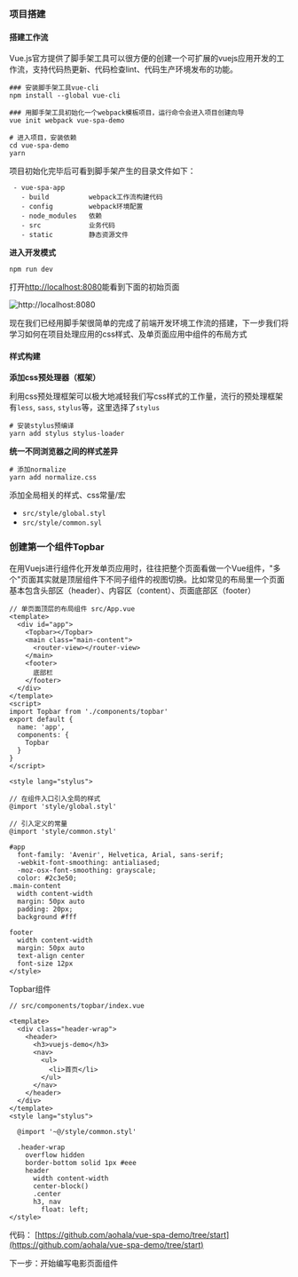 ### 项目搭建

#### 搭建工作流

Vue.js官方提供了脚手架工具可以很方便的创建一个可扩展的vuejs应用开发的工作流，支持代码热更新、代码检查lint、代码生产环境发布的功能。

```
### 安装脚手架工具vue-cli
npm install --global vue-cli

### 用脚手架工具初始化一个webpack模板项目，运行命令会进入项目创建向导
vue init webpack vue-spa-demo

# 进入项目，安装依赖
cd vue-spa-demo
yarn 
```
项目初始化完毕后可看到脚手架产生的目录文件如下：

```
 - vue-spa-app
   - build          webpack工作流构建代码
   - config         webpack环境配置
   - node_modules   依赖
   - src            业务代码
   - static         静态资源文件
```

**进入开发模式**

`npm run dev`

打开[http://localhost:8080](http://localhost:8080)能看到下面的初始页面

![http://localhost:8080](./image/prepare01.jpg)

现在我们已经用脚手架很简单的完成了前端开发环境工作流的搭建，下一步我们将学习如何在项目处理应用的css样式、及单页面应用中组件的布局方式

#### 样式构建

**添加css预处理器（框架）**

利用css预处理框架可以极大地减轻我们写css样式的工作量，流行的预处理框架有`less`, `sass`, `stylus`等，这里选择了`stylus`

```
# 安装stylus预编译
yarn add stylus stylus-loader
```

**统一不同浏览器之间的样式差异**

```
# 添加normalize
yarn add normalize.css
```
添加全局相关的样式、css常量/宏

-  `src/style/global.styl`
-  `src/style/common.syl`

### 创建第一个组件Topbar

在用Vuejs进行组件化开发单页应用时，往往把整个页面看做一个Vue组件，"多个"页面其实就是顶层组件下不同子组件的视图切换。比如常见的布局里一个页面基本包含头部区（header）、内容区（content）、页面底部区（footer）

```
// 单页面顶层的布局组件 src/App.vue
<template>
  <div id="app">
    <Topbar></Topbar>
    <main class="main-content">
      <router-view></router-view>
    </main>
    <footer>
      底部栏
    </footer>
  </div>
</template>
<script>
import Topbar from './components/topbar'
export default {
  name: 'app',
  components: {
    Topbar
  }
}
</script>

<style lang="stylus">

// 在组件入口引入全局的样式
@import 'style/global.styl'

// 引入定义的常量
@import 'style/common.styl'

#app
  font-family: 'Avenir', Helvetica, Arial, sans-serif;
  -webkit-font-smoothing: antialiased;
  -moz-osx-font-smoothing: grayscale;
  color: #2c3e50;
.main-content
  width content-width
  margin: 50px auto
  padding: 20px;
  background #fff

footer
  width content-width
  margin: 50px auto
  text-align center
  font-size 12px
</style>

```


Topbar组件

```
// src/components/topbar/index.vue

<template>
  <div class="header-wrap">
    <header>
      <h3>vuejs-demo</h3>
      <nav>
        <ul>
          <li>首页</li>
        </ul>
      </nav>
    </header>
  </div>
</template>
<style lang="stylus">

  @import '~@/style/common.styl'

  .header-wrap
    overflow hidden
    border-bottom solid 1px #eee
    header
      width content-width
      center-block()
      .center
      h3, nav
        float: left;
</style>

```

代码： [https://github.com/aohala/vue-spa-demo/tree/start](https://github.com/aohala/vue-spa-demo/tree/start)

下一步：开始编写电影页面组件


